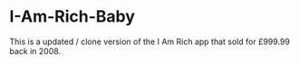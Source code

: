 # I-Am-Rich-Baby
This is a updated / clone version of the I Am Rich app that sold for £999.99 back in 2008. 
